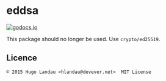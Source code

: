 eddsa
=====

[![godocs.io](https://godocs.io/github.com/hlandau/eddsa?status.svg)](https://godocs.io/github.com/hlandau/eddsa)

This package should no longer be used. Use `crypto/ed25519`.

Licence
-------

    © 2015 Hugo Landau <hlandau@devever.net>  MIT License

